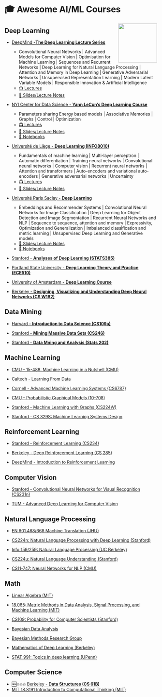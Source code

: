 # 🎓 Awesome AI/ML Courses

<img src="https://repository-images.githubusercontent.com/557725652/59a85f5c-22df-4f08-806c-22ab76f82046" height="128px" align="right">

## Deep Learning

* [DeepMind -**The Deep Learning Lecture Series**](https://deepmind.com/learning-resources/deep-learning-lecture-series-2020)
  * Convolutional Neural Networks | Advanced Models for Computer Vision | Optimisation for Machine Learning | Sequences and Recurrent Networks | Deep Learning for Natural Language Processing | Attention and Memory in Deep Learning | Generative Adversarial Networks | Unsupervised Representation Learning | Modern Latent Variable Models | Responsible Innovation & Artificial Intelligence
  * [:tv: Lectures](https://www.youtube.com/playlist?list=PLqYmG7hTraZCDxZ44o4p3N5Anz3lLRVZF) 
  * [:open_book: Slides/Lecture Notes](https://deepmind.com/learning-resources/deep-learning-lecture-series-2020)

* [NYI Center for Data Science - **Yann LeCun’s Deep Learning Course**](https://cds.nyu.edu/deep-learning/)
  * Parameters sharing Energy based models | Associative Memories | Graphs | Control | Optimization
  * [:tv: Lectures](https://www.youtube.com/playlist?list=PLLHTzKZzVU9eaEyErdV26ikyolxOsz6mq) 
  * [:open_book: Slides/Lecture Notes](https://atcold.github.io/pytorch-Deep-Learning/)
  * [:memo: Notebooks](https://github.com/Atcold/pytorch-Deep-Learning)

* [Université de Liège - **Deep Learning (INFO8010)**](https://github.com/glouppe/info8010-deep-learning)  
  * Fundamentals of machine learning | Multi-layer perceptron | Automatic differentiation | Training neural networks | Convolutional neural networks | Computer vision | Recurrent neural networks | Attention and transformers | Auto-encoders and variational auto-encoders | Generative adversarial networks | Uncertainty
  * [:tv: Lectures](https://www.youtube.com/playlist?list=PLLqXZ_E-UXlyGPyiWStnC_Y0iizSv5jsG) 
  * [:open_book: Slides/Lecture Notes](https://github.com/glouppe/info8010-deep-learning)

* [Université Paris Saclay - **Deep Learning**](https://github.com/m2dsupsdlclass/lectures-labs)
  * Embeddings and Recommender Systems | Convolutional Neural Networks for Image Classification | Deep Learning for Object Detection and Image Segmentation | Recurrent Neural Networks and NLP | Sequence to sequence, attention and memory | Expressivity, Optimization and Generalization | Imbalanced classification and metric learning | Unsupervised Deep Learning and Generative models 
  * [:open_book: Slides/Lecture Notes](https://m2dsupsdlclass.github.io/lectures-labs/)
  * [:memo: Notebooks](https://m2dsupsdlclass.github.io/lectures-labs/)
  
* [Stanford - **Analyses of Deep Learning (STATS385)**](https://stats385.github.io/lecture_slides)

* [Portland State University - **Deep Learning Theory and Practice (ECE510)**](http://web.cecs.pdx.edu/~willke/courses/EE510W20/)

* [University of Amsterdam - **Deep Learning Course**](https://uvadlc.github.io/)

* [Berkeley - **Designing, Visualizing and Understanding Deep Neural Networks (CS W182)**](https://cs182sp21.github.io/)


## Data Mining

* [Harvard - **Introduction to Data Science (CS109a)**](https://harvard-iacs.github.io/2021-CS109A/pages/materials.html)

* [Stanford - **Mining Massive Data Sets (CS246)**](http://web.stanford.edu/class/cs246/index.html#content)

* [Stanford - **Data Mning and Analysis (Stats 202)**](http://web.stanford.edu/class/stats202/intro.html)


## Machine Learning

* [CMU - 15-488: Machine Learning in a Nutshell (CMU)](https://web2.qatar.cmu.edu/~gdicaro/15488/)

* [Caltech - Learning From Data](https://work.caltech.edu/lectures.html)

* [Cornell - Advanced Machine Learning Systems (CS6787)](https://www.cs.cornell.edu/courses/cs6787/2019fa/)

* [CMU - Probabilistic Graphical Models (10-708)](https://www.cs.cmu.edu/~epxing/Class/10708-20/lectures.html)

* [Stanford - Machine Learning with Graphs (CS224W)](http://web.stanford.edu/class/cs224w/)

* [Stanford - CS 329S: Machine Learning Systems Design](https://stanford-cs329s.github.io/syllabus.html)

## Reinforcement Learning

* [Stanford - Reinforcement Learning (CS234)](https://web.stanford.edu/class/cs234/)

* [Berkeley - Deep Reinforcement Learning (CS 285)](http://rail.eecs.berkeley.edu/deeprlcourse/)

* [DeepMind - Introduction to Reinforcement Learning](https://deepmind.com/learning-resources/-introduction-reinforcement-learning-david-silver)


## Computer Vision

* [Stanford - Convolutional Neural Networks for Visual Recognition (CS231n)](http://cs231n.stanford.edu/schedule.html)

* [TUM - Advanced Deep Learning for Computer Vision](https://www.youtube.com/playlist?list=PLog3nOPCjKBkngkkF552-Hiwa5t_ZeDnh)


## Natural Language Processing

* [EN 601.468/668 Machine Translation (JHU)](http://mt-class.org/jhu/syllabus.html)

* [CS224n: Natural Language Processing with Deep Learning (Stanford)](http://web.stanford.edu/class/cs224n/)

* [Info 159/259: Natural Language Processing (UC Berkeley)](https://people.ischool.berkeley.edu/~dbamman/nlp21.html#syllabus)

* [CS224u: Natural Language Understanding (Stanford)](https://web.stanford.edu/class/cs224u/)

* [CS11-747: Neural Networks for NLP (CMU)](http://www.phontron.com/class/nn4nlp2020/schedule.html)


## Math

* [Linear Algebra (MIT)](https://ocw.mit.edu/courses/mathematics/18-06-linear-algebra-spring-2010/)

* [18.065: Matrix Methods in Data Analysis, Signal Processing, and Machine Learning (MIT)](https://ocw.mit.edu/courses/mathematics/18-065-matrix-methods-in-data-analysis-signal-processing-and-machine-learning-spring-2018/)

* [CS109: Probability for Computer Scientists (Stanford)](http://web.stanford.edu/class/cs109/schedule.html)

* [Bayesian Data Analysis](https://avehtari.github.io/BDA_course_Aalto/)

* [Bayesian Methods Research Group](https://bayesgroup.ru/)

* [Mathematics of Deep Learning (Berkeley)](https://joanbruna.github.io/MathsDL-spring19/)

* [STAT 991: Topics in deep learning (UPenn)](https://github.com/dobriban/Topics-in-deep-learning)

## Computer Science

* :new::fire::fire::fire:  [Berkeley - **Data Structures (CS 61B)**](https://sp23.datastructur.es/)  
* [MIT 18.S191 Introduction to Computational Thinking (MIT)](https://computationalthinking.mit.edu/Spring21/)
